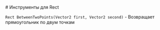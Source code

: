 ﻿﻿# Инструменты для Rect

`Rect BetweenTwoPoints(Vector2 first, Vector2 second)` - Возвращает прямоугольник по двум точкам